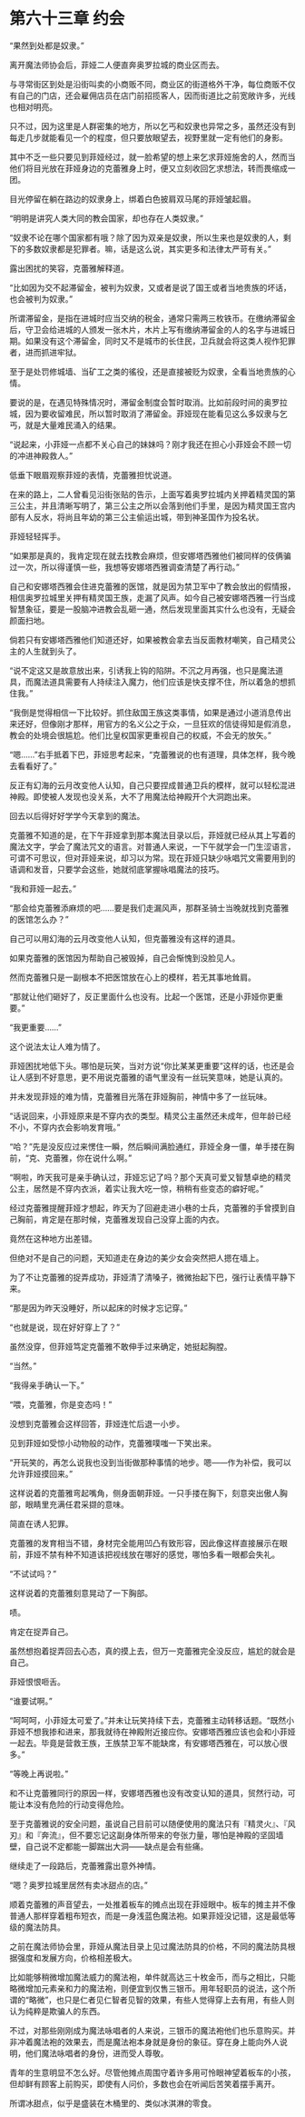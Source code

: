 # 第六十三章 约会

“果然到处都是奴隶。”

离开魔法师协会后，菲娅二人便直奔奥罗拉城的商业区而去。

与寻常街区到处是沿街叫卖的小商贩不同，商业区的街道格外干净，每位商贩不仅有自己的门店，还会雇佣店员在店门前招揽客人，因而街道比之前宽敞许多，光线也相对明亮。

只不过，因为这里是人群密集的地方，所以乞丐和奴隶也异常之多，虽然还没有到每走几步就能看见一个的程度，但只要放眼望去，视野里就一定有他们的身影。

其中不乏一些只要见到菲娅经过，就一脸希望的想上来乞求菲娅施舍的人，然而当他们将目光放在菲娅身边的克蕾雅身上时，便又立刻收回乞求想法，转而畏缩成一团。

目光停留在躺在路边的奴隶身上，绑着白色披肩双马尾的菲娅皱起眉。

“明明是讲究人类大同的教会国家，却也存在人类奴隶。”

“奴隶不论在哪个国家都有哦？除了因为双亲是奴隶，所以生来也是奴隶的人，剩下的多数奴隶都是犯罪者。嘛，话是这么说，其实更多和法律太严苛有关。”

露出困扰的笑容，克蕾雅解释道。

“比如因为交不起滞留金，被判为奴隶，又或者是说了国王或者当地贵族的坏话，也会被判为奴隶。”

所谓滞留金，是指在进城时应当交纳的税金，通常只需两三枚铁币。在缴纳滞留金后，守卫会给进城的人颁发一张木片，木片上写有缴纳滞留金的人的名字与进城日期。如果没有这个滞留金，同时又不是城市的长住民，卫兵就会将这类人视作犯罪者，进而抓进牢狱。

至于是处罚修城墙、当矿工之类的徭役，还是直接被贬为奴隶，全看当地贵族的心情。

要说的是，在遇见特殊情况时，滞留金制度会暂时取消。比如前段时间的奥罗拉城，因为要收留难民，所以暂时取消了滞留金。菲娅现在能看见这么多奴隶与乞丐，就是大量难民涌入的结果。

“说起来，小菲娅一点都不关心自己的妹妹吗？刚才我还在担心小菲娅会不顾一切的冲进神殿救人。”

低垂下眼眉观察菲娅的表情，克蕾雅担忧说道。

在来的路上，二人曾看见沿街张贴的告示，上面写着奥罗拉城内关押着精灵国的第三公主，并且清晰写明了，第三公主之所以会落到他们手里，是因为精灵国王宫内部有人反水，将尚且年幼的第三公主偷运出城，带到神圣国作为投名状。

菲娅轻轻挥手。

“如果那是真的，我肯定现在就去找教会麻烦，但安娜塔西雅他们被同样的伎俩骗过一次，所以得谨慎一些，我想等安娜塔西雅调查清楚了再行动。”

自己和安娜塔西雅会住进克蕾雅的医馆，就是因为禁卫军中了教会放出的假情报，相信奥罗拉城里关押有精灵国王族，走漏了风声。如今自己被安娜塔西雅一行当成智慧象征，要是一股脑冲进教会乱砸一通，然后发现里面其实什么也没有，无疑会颜面扫地。

倘若只有安娜塔西雅他们知道还好，如果被教会拿去当反面教材嘲笑，自己精灵公主的人生就到头了。

“说不定这又是故意放出来，引诱我上钩的陷阱。不沉之月再强，也只是魔法道具，而魔法道具需要有人持续注入魔力，他们应该是快支撑不住，所以着急的想抓住我。”

“我倒是觉得相信一下比较好。抓住敌国王族这类事情，如果是通过小道消息传出来还好，但像刚才那样，用官方的名义公之于众，一旦狂欢的信徒得知是假消息，教会的处境会很尴尬。他们比皇权国家更重视自己的权威，不会无的放矢。”

“嗯……”右手抵着下巴，菲娅思考起来，“克蕾雅说的也有道理，具体怎样，我今晚去看看好了。”

反正有幻海的云月改变他人认知，自己只要捏成普通卫兵的模样，就可以轻松混进神殿。即使被人发现也没关系，大不了用魔法给神殿开个大洞跑出来。

回去以后得好好学学今天拿到的魔法。

克蕾雅不知道的是，在下午菲娅拿到那本魔法目录以后，菲娅就已经从其上写着的魔法文字，学会了魔法咒文的语言。对普通人来说，一下午就学会一门生涩语言，可谓不可思议，但对菲娅来说，却习以为常。现在菲娅只缺少咏唱咒文需要用到的语调和发音，只要学会这些，她就彻底掌握咏唱魔法的技巧。

“我和菲娅一起去。”

“那会给克蕾雅添麻烦的吧……要是我们走漏风声，那群圣骑士当晚就找到克蕾雅的医馆怎么办？”

自己可以用幻海的云月改变他人认知，但克蕾雅没有这样的道具。

如果克蕾雅的医馆因为帮助自己被毁掉，自己会惭愧到没脸见人。

然而克蕾雅只是一副根本不把医馆放在心上的模样，若无其事地耸肩。

“那就让他们砸好了，反正里面什么也没有。比起一个医馆，还是小菲娅你更重要。”

“我更重要……”

这个说法太让人难为情了。

菲娅困扰地低下头。哪怕是玩笑，当对方说“你比某某更重要”这样的话，也还是会让人感到不好意思，更不用说克蕾雅的语气里没有一丝玩笑意味，她是认真的。

并未发现菲娅的难为情，克蕾雅目光落在菲娅胸前，神情中多了一丝玩味。

“话说回来，小菲娅原来是不穿内衣的类型。精灵公主虽然还未成年，但年龄已经不小，不穿内衣会影响发育哦。”

“哈？”先是没反应过来愣住一瞬，然后瞬间满脸通红，菲娅全身一僵，单手搂在胸前，“克、克蕾雅，你在说什么啊。”

“啊啦，昨天我可是亲手确认过，菲娅忘记了吗？那个天真可爱又智慧卓绝的精灵公主，居然是不穿内衣派，着实让我大吃一惊，稍稍有些变态的癖好呢。”

经过克蕾雅提醒菲娅才想起，昨天为了回避走进小巷的士兵，克蕾雅的手曾摸到自己胸前，肯定是在那时候，克蕾雅发现自己没穿上面的内衣。

竟然在这种地方出差错。

但绝对不是自己的问题，天知道走在身边的美少女会突然把人摁在墙上。

为了不让克蕾雅的捉弄成功，菲娅清了清嗓子，微微抬起下巴，强行让表情平静下来。

“那是因为昨天没睡好，所以起床的时候才忘记穿。”

“也就是说，现在好好穿上了？”

虽然没穿，但菲娅笃定克蕾雅不敢伸手过来确定，她挺起胸膛。

“当然。”

“我得亲手确认一下。”

“喂，克蕾雅，你是变态吗！”

没想到克蕾雅会这样回答，菲娅连忙后退一小步。

见到菲娅如受惊小动物般的动作，克蕾雅噗嗤一下笑出来。

“开玩笑的，再怎么说我也没到当街做那种事情的地步。嗯——作为补偿，我可以允许菲娅摸回来。”

这样说着的克蕾雅弯起嘴角，侧身面朝菲娅。一只手搂在胸下，刻意突出傲人胸部，眼睛里充满任君采撷的意味。

简直在诱人犯罪。

克蕾雅的发育相当不错，身材完全能用凹凸有致形容，因此像这样直接展示在眼前，菲娅不禁有种不知道该把视线放在哪好的感觉，哪怕多看一眼都会失礼。

“不试试吗？”

这样说着的克蕾雅刻意晃动了一下胸部。

啧。

肯定在捉弄自己。

虽然想抱着捉弄回去心态，真的摸上去，但万一克蕾雅完全没反应，尴尬的就会是自己。

菲娅恨恨咂舌。

“谁要试啊。”

“呵呵呵，小菲娅太可爱了。”并未让玩笑持续下去，克蕾雅主动转移话题。“既然小菲娅不想我掺和进来，那我就待在神殿附近接应你。安娜塔西雅应该也会和小菲娅一起去。毕竟是营救王族，王族禁卫军不能缺席，有安娜塔西雅在，可以放心很多。”

“等晚上再说啦。”

和不让克蕾雅同行的原因一样，安娜塔西雅也没有改变认知的道具，贸然行动，可能让本没有危险的行动变得危险。

至于克蕾雅说的安全问题，虽说自己目前可以随便使用的魔法只有『精灵火』、『风刃』和『奔流』，但不要忘记这副身体所带来的夸张力量，哪怕是神殿的坚固墙壁，自己说不定都能一脚踹出大洞——缺点是会有些痛。

继续走了一段路后，克蕾雅露出意外神情。

“嗯？奥罗拉城里居然有卖冰甜点的店。”

顺着克蕾雅的声音望去，一处推着板车的摊点出现在菲娅眼中。板车的摊主并不像普通人那样穿着粗布短衣，而是一身浅蓝色魔法袍。如果菲娅没记错，这是最低等级的魔法防具。

之前在魔法师协会里，菲娅从魔法目录上见过魔法防具的价格，不同的魔法防具根据强度和发展方向，价格相差极大。

比如能够稍微增加魔法威力的魔法袍，单件就高达三十枚金币，而与之相比，只能略微增加元素亲和力的魔法袍，则便宜到仅售三银币。用年轻职员的说法，这个所谓的“略微”，也只是仁者见仁智者见智的效果，有些人觉得穿上去有用，有些人则认为纯粹是欺骗人的东西。

不过，对那些刚刚成为魔法咏唱者的人来说，三银币的魔法袍他们也乐意购买。并非冲着魔法袍的效果去，而是魔法袍本身就是身份的象征。穿在身上能向外人说明，他们魔法咏唱者的身份，进而受人尊敬。

青年的生意明显不怎么好。尽管他摊点周围守着许多用可怜眼神望着板车的小孩，但却鲜有顾客上前购买，即使有人问价，多数也会在听闻后苦笑着摆手离开。

所谓冰甜点，似乎是盛装在木桶里的、类似冰淇淋的零食。
